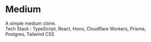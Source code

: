# Medium
A simple medium clone.<br>
Tech Stack : TypeScript, React, Hono, Cloudflare Workers, Prisma, Postgres, Tailwind CSS

